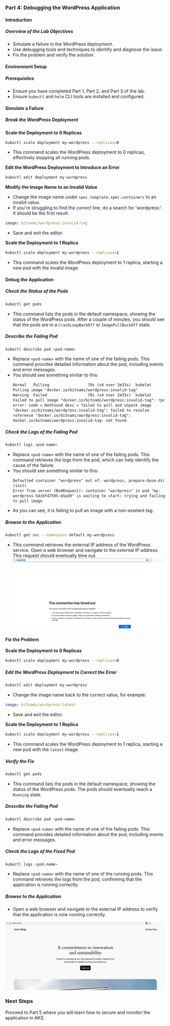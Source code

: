### Part 4: Debugging the WordPress Application

#### Introduction

##### **Overview of the Lab Objectives**
- Simulate a failure in the WordPress deployment.
- Use debugging tools and techniques to identify and diagnose the issue.
- Fix the problem and verify the solution.

#### Environment Setup

##### **Prerequisites**
- Ensure you have completed Part 1, Part 2, and Part 3 of the lab.
- Ensure `kubectl` and `helm` CLI tools are installed and configured.

#### Simulate a Failure

##### **Break the WordPress Deployment**

**Scale the Deployment to 0 Replicas**

```bash
kubectl scale deployment my-wordpress --replicas=0
```

- This command scales the WordPress deployment to 0 replicas, effectively stopping all running pods.

**Edit the WordPress Deployment to Introduce an Error**

```bash
kubectl edit deployment my-wordpress
```

**Modify the Image Name to an Invalid Value**

- Change the image name under `spec.template.spec.containers` to an invalid value.
- If you're struggling to find the correct line, do a search for 'wordpress:'. It should be the first result.

```yaml
image: bitnami/wordpress:invalid-tag
```

- Save and exit the editor.

**Scale the Deployment to 1 Replica**

```bash
kubectl scale deployment my-wordpress --replicas=1
```

- This command scales the WordPress deployment to 1 replica, starting a new pod with the invalid image.

#### Debug the Application

##### **Check the Status of the Pods**

```bash
kubectl get pods
```

- This command lists the pods in the default namespace, showing the status of the WordPress pods. After a couple of minutes, you should see that the pods are in a `CrashLoopBackOff` or `ImagePullBackOff` state.

##### **Describe the Failing Pod**

```bash
kubectl describe pod <pod-name>
```

- Replace `<pod-name>` with the name of one of the failing pods. This command provides detailed information about the pod, including events and error messages.
- You should see something similar to this:
  ```
  Normal   Pulling                 70s (x4 over 2m33s)  kubelet                  Pulling image "docker.io/bitnami/wordpress:invalid-tag"
  Warning  Failed                  70s (x4 over 2m33s)  kubelet                  Failed to pull image "docker.io/bitnami/wordpress:invalid-tag": rpc error: code = NotFound desc = failed to pull and unpack image "docker.io/bitnami/wordpress:invalid-tag": failed to resolve reference "docker.io/bitnami/wordpress:invalid-tag": docker.io/bitnami/wordpress:invalid-tag: not found
  ```

##### **Check the Logs of the Failing Pod**

```bash
kubectl logs <pod-name>
```

- Replace `<pod-name>` with the name of one of the failing pods. This command retrieves the logs from the pod, which can help identify the cause of the failure.
- You should see something similar to this:
  ```
  Defaulted container "wordpress" out of: wordpress, prepare-base-dir (init)
  Error from server (BadRequest): container "wordpress" in pod "my-wordpress-54c6f47595-b5pd9" is waiting to start: trying and failing to pull image
  ```
- As you can see, it is failing to pull an image with a non-existent tag.

##### **Browse to the Application**

```bash
kubectl get svc --namespace default my-wordpress
```

- This command retrieves the external IP address of the WordPress service. Open a web browser and navigate to the external IP address. This request should eventually time out.
![alt text](images/Part4-a.png)


#### Fix the Problem

**Scale the Deployment to 0 Replicas**

```bash
kubectl scale deployment my-wordpress --replicas=0
```

##### **Edit the WordPress Deployment to Correct the Error**

```bash
kubectl edit deployment my-wordpress
```

- Change the image name back to the correct value, for example:

```yaml
image: bitnami/wordpress:latest
```

- Save and exit the editor.

**Scale the Deployment to 1 Replica**

```bash
kubectl scale deployment my-wordpress --replicas=1
```

- This command scales the WordPress deployment to 1 replica, starting a new pod with the `latest` image.

##### **Verify the Fix**

```bash
kubectl get pods
```

- This command lists the pods in the default namespace, showing the status of the WordPress pods. The pods should eventually reach a `Running` state.

##### **Describe the Failing Pod**

```bash
kubectl describe pod <pod-name>
```

- Replace `<pod-name>` with the name of one of the failing pods. This command provides detailed information about the pod, including events and error messages.

##### **Check the Logs of the Fixed Pod**

```bash
kubectl logs <pod-name>
```

- Replace `<pod-name>` with the name of one of the running pods. This command retrieves the logs from the pod, confirming that the application is running correctly.

##### **Browse to the Application**

- Open a web browser and navigate to the external IP address to verify that the application is now running correctly.

![alt text](images/Part2-a.png)

### Next Steps
Proceed to Part 5 where you will learn how to secure and monitor the application in AKS.
```